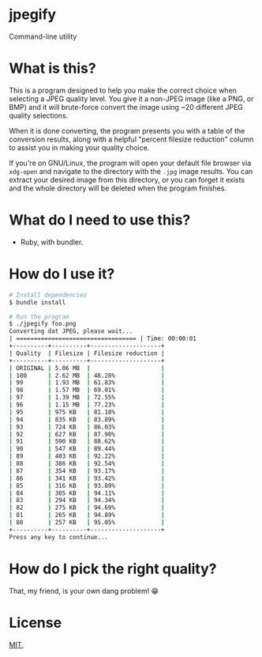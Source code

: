 # jpegify

Command-line utility

# What is this?

This is a program designed to help you make the correct choice when selecting a
JPEG quality level. You give it a non-JPEG image (like a PNG, or BMP) and it
will brute-force convert the image using ~20 different JPEG quality selections.

When it is done converting, the program presents you with a table of the
conversion results, along with a helpful "percent filesize reduction" column
to assist you in making your quality choice.

If you're on GNU/Linux, the program will open your default file browser via
`xdg-open` and navigate to the directory with the `.jpg` image results. You can
extract your desired image from this directory, or you can forget it exists and
the whole directory will be deleted when the program finishes.

# What do I need to use this?

 - Ruby, with bundler.

# How do I use it?

```bash
# Install dependencies
$ bundle install

# Run the program
$ ./jpegify foo.png
Converting dat JPEG, please wait...
| ================================== | Time: 00:00:01
+----------+----------+--------------------+
| Quality  | Filesize | Filesize reduction |
+----------+----------+--------------------+
| ORIGINAL | 5.06 MB  |                    |
| 100      | 2.62 MB  | 48.28%             |
| 99       | 1.93 MB  | 61.83%             |
| 98       | 1.57 MB  | 69.01%             |
| 97       | 1.39 MB  | 72.55%             |
| 96       | 1.15 MB  | 77.23%             |
| 95       | 975 KB   | 81.18%             |
| 94       | 835 KB   | 83.89%             |
| 93       | 724 KB   | 86.03%             |
| 92       | 627 KB   | 87.90%             |
| 91       | 590 KB   | 88.62%             |
| 90       | 547 KB   | 89.44%             |
| 89       | 403 KB   | 92.22%             |
| 88       | 386 KB   | 92.54%             |
| 87       | 354 KB   | 93.17%             |
| 86       | 341 KB   | 93.42%             |
| 85       | 316 KB   | 93.89%             |
| 84       | 305 KB   | 94.11%             |
| 83       | 294 KB   | 94.34%             |
| 82       | 275 KB   | 94.69%             |
| 81       | 265 KB   | 94.89%             |
| 80       | 257 KB   | 95.05%             |
+----------+----------+--------------------+
Press any key to continue...
```

# How do I pick the right quality?

That, my friend, is your own dang problem! :grin:

# License

[MIT.][license]

[license]: LICENSE
